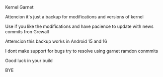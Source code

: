 Kernel Garnet

Attencion it's just a backup for modifications and versions of kernel

Use if you like the modifications and have pacience to update with news commits fron Grewall

Attemcion this backup works in Android 15 and 16

I dont make support for bugs try to resolve using garnet ramdon conmmits

Good luck in your build

BYE
